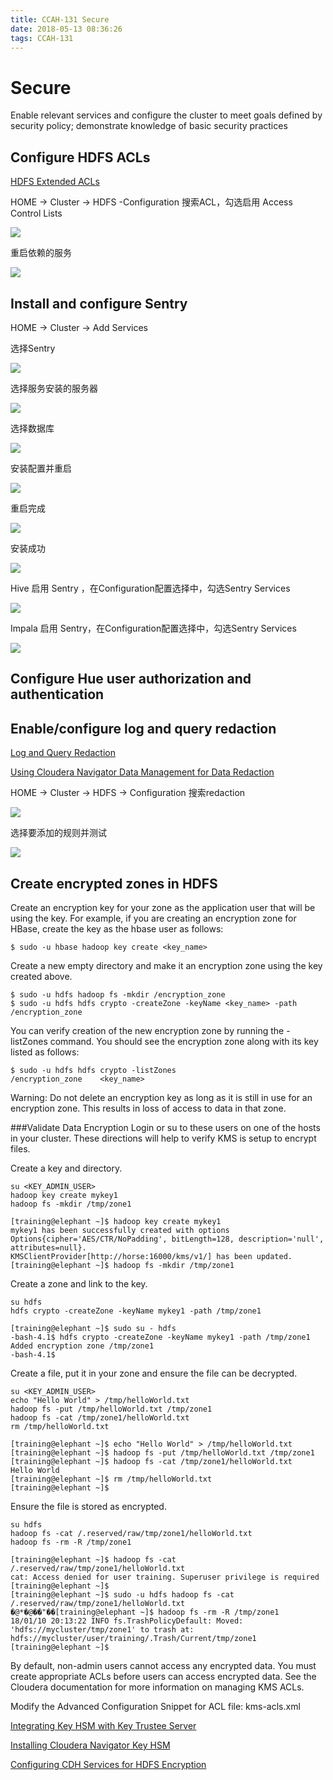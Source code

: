 ```yaml
---
title: CCAH-131 Secure
date: 2018-05-13 08:36:26
tags: CCAH-131
---
```

# Secure

Enable relevant services and configure the cluster to meet goals defined by security policy; demonstrate knowledge of basic security practices

## Configure HDFS ACLs
[HDFS Extended ACLs](https://www.cloudera.com/documentation/enterprise/5-12-x/topics/cdh_sg_hdfs_ext_acls.html)

HOME -> Cluster -> HDFS -Configuration 搜索ACL，勾选启用 Access Control Lists

![](https://github.com/FrommyMind/MarkDownPhotos/raw/master/screenshot/HDFSAcl1.png)

重启依赖的服务 

<!-- more -->
![](https://github.com/FrommyMind/MarkDownPhotos/raw/master/screenshot/HDFSAcl2.png)

## Install and configure Sentry
HOME -> Cluster -> Add Services 

选择Sentry

![](https://github.com/FrommyMind/MarkDownPhotos/raw/master/screenshot/Add%20New%20Service/Add%20Sentry/Add%20Sentry%20Service%201.png)

选择服务安装的服务器

![](https://github.com/FrommyMind/MarkDownPhotos/raw/master/screenshot/Add%20New%20Service/Add%20Sentry/Add%20Sentry%20Service%202.png)

选择数据库

![](https://github.com/FrommyMind/MarkDownPhotos/raw/master/screenshot/Add%20New%20Service/Add%20Sentry/Add%20Sentry%20Service%203.png)

安装配置并重启

![](https://github.com/FrommyMind/MarkDownPhotos/raw/master/screenshot/Add%20New%20Service/Add%20Sentry/Add%20Sentry%20Service%204.png)

重启完成

![](https://github.com/FrommyMind/MarkDownPhotos/raw/master/screenshot/Add%20New%20Service/Add%20Sentry/Add%20Sentry%20Service%205.png)

安装成功

![](https://github.com/FrommyMind/MarkDownPhotos/raw/master/screenshot/Add%20New%20Service/Add%20Sentry/Add%20Sentry%20Service%206.png)

Hive 启用 Sentry ，在Configuration配置选择中，勾选Sentry Services

![](https://github.com/FrommyMind/MarkDownPhotos/raw/master/screenshot/Add%20New%20Service/Add%20Sentry/Add%20Sentry%20Service%207.png)

Impala 启用 Sentry，在Configuration配置选择中，勾选Sentry Services

![](https://github.com/FrommyMind/MarkDownPhotos/raw/master/screenshot/Add%20New%20Service/Add%20Sentry/Add%20Sentry%20Service%208.png)
## Configure Hue user authorization and authentication


## Enable/configure log and query redaction
[Log and Query Redaction](https://www.cloudera.com/documentation/enterprise/5-12-x/topics/sg_redaction.html#concept_i2b_zt2_5y)

[Using Cloudera Navigator Data Management for Data Redaction](https://www.cloudera.com/documentation/enterprise/5-12-x/topics/sg_redaction.html#concept_aym_vw3_fr)

HOME -> Cluster -> HDFS -> Configuration 搜索redaction

![](https://github.com/FrommyMind/MarkDownPhotos/raw/master/screenshot/Log%20and%20Query%20Redaction%201.png)

选择要添加的规则并测试

![](https://github.com/FrommyMind/MarkDownPhotos/raw/master/screenshot/Log%20and%20Query%20Redaction%202.png)

## Create encrypted zones in HDFS

Create an encryption key for your zone as the application user that will be using the key. For example, if you are creating an encryption zone for HBase, create the key as the hbase user as follows:

```
$ sudo -u hbase hadoop key create <key_name>
```
Create a new empty directory and make it an encryption zone using the key created above.

```
$ sudo -u hdfs hadoop fs -mkdir /encryption_zone
$ sudo -u hdfs hdfs crypto -createZone -keyName <key_name> -path /encryption_zone
```

You can verify creation of the new encryption zone by running the -listZones command. You should see the encryption zone along with its key listed as follows:

```
$ sudo -u hdfs hdfs crypto -listZones
/encryption_zone    <key_name>
```
Warning: Do not delete an encryption key as long as it is still in use for an encryption zone. This results in loss of access to data in that zone.



###Validate Data Encryption
Login or su to these users on one of the hosts in your cluster. These directions will help to verify KMS is setup to encrypt files.

Create a key and directory.

```
su <KEY_ADMIN_USER>
hadoop key create mykey1
hadoop fs -mkdir /tmp/zone1
```
```
[training@elephant ~]$ hadoop key create mykey1
mykey1 has been successfully created with options Options{cipher='AES/CTR/NoPadding', bitLength=128, description='null', attributes=null}.
KMSClientProvider[http://horse:16000/kms/v1/] has been updated.
[training@elephant ~]$ hadoop fs -mkdir /tmp/zone1
```


Create a zone and link to the key.

```
su hdfs
hdfs crypto -createZone -keyName mykey1 -path /tmp/zone1
```

```
[training@elephant ~]$ sudo su - hdfs
-bash-4.1$ hdfs crypto -createZone -keyName mykey1 -path /tmp/zone1
Added encryption zone /tmp/zone1
-bash-4.1$
```

Create a file, put it in your zone and ensure the file can be decrypted.

```
su <KEY_ADMIN_USER>
echo "Hello World" > /tmp/helloWorld.txt
hadoop fs -put /tmp/helloWorld.txt /tmp/zone1
hadoop fs -cat /tmp/zone1/helloWorld.txt
rm /tmp/helloWorld.txt
```

```
[training@elephant ~]$ echo "Hello World" > /tmp/helloWorld.txt
[training@elephant ~]$ hadoop fs -put /tmp/helloWorld.txt /tmp/zone1
[training@elephant ~]$ hadoop fs -cat /tmp/zone1/helloWorld.txt
Hello World
[training@elephant ~]$ rm /tmp/helloWorld.txt
[training@elephant ~]$
```

Ensure the file is stored as encrypted.

```
su hdfs
hadoop fs -cat /.reserved/raw/tmp/zone1/helloWorld.txt
hadoop fs -rm -R /tmp/zone1
```
```
[training@elephant ~]$ hadoop fs -cat /.reserved/raw/tmp/zone1/helloWorld.txt
cat: Access denied for user training. Superuser privilege is required
[training@elephant ~]$
[training@elephant ~]$ sudo -u hdfs hadoop fs -cat /.reserved/raw/tmp/zone1/helloWorld.txt
�@*�@��"��[training@elephant ~]$ hadoop fs -rm -R /tmp/zone1
18/01/10 20:13:22 INFO fs.TrashPolicyDefault: Moved: 'hdfs://mycluster/tmp/zone1' to trash at: hdfs://mycluster/user/training/.Trash/Current/tmp/zone1
[training@elephant ~]$

```

By default, non-admin users cannot access any encrypted data. You must create appropriate ACLs before users can access encrypted data. See the Cloudera documentation for more information on managing KMS ACLs.

Modify the Advanced Configuration Snippet for ACL file: kms-acls.xml


[Integrating Key HSM with Key Trustee Server](https://www.cloudera.com/documentation/enterprise/5-12-x/topics/key_hsm_key_trustee.html#concept_key_hsm_key_trustee)

[Installing Cloudera Navigator Key HSM](https://www.cloudera.com/documentation/enterprise/5-12-x/topics/key_hsm_install.html#xd_583c10bfdbd326ba-590cb1d1-149e9ca9886--7a1c)

[Configuring CDH Services for HDFS Encryption](https://www.cloudera.com/documentation/enterprise/5-12-x/topics/cdh_sg_component_kms.html#xd_583c10bfdbd326ba-7dae4aa6-147c30d0933--7ba5)
